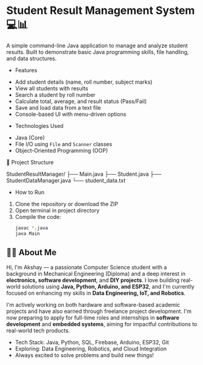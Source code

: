 # Student Result Management System 💻📊

A simple command-line Java application to manage and analyze student results. Built to demonstrate basic Java programming skills, file handling, and data structures.

* Features

- Add student details (name, roll number, subject marks)
- View all students with results
- Search a student by roll number
- Calculate total, average, and result status (Pass/Fail)
- Save and load data from a text file
- Console-based UI with menu-driven options

* Technologies Used

- Java (Core)
- File I/O using `File` and `Scanner` classes
- Object-Oriented Programming (OOP)

 📁 Project Structure

 StudentResultManager/
├── Main.java
├── Student.java
├── StudentDataManager.java
└── student_data.txt


 * How to Run

1. Clone the repository or download the ZIP  
2. Open terminal in project directory  
3. Compile the code:
   ```bash
   javac *.java
   java Main

## 👨‍💻 About Me

Hi, I'm Akshay — a passionate Computer Science student with a background in Mechanical Engineering (Diploma) and a deep interest in **electronics, software development**, and **DIY projects**. I love building real-world solutions using **Java, Python, Arduino, and ESP32**, and I'm currently focused on enhancing my skills in **Data Engineering, IoT, and Robotics**.

I'm actively working on both hardware and software-based academic projects and have also earned through freelance project development. I'm now preparing to apply for full-time roles and internships in **software development** and **embedded systems**, aiming for impactful contributions to real-world tech products.

-  Tech Stack: Java, Python, SQL, Firebase, Arduino, ESP32, Git
-  Exploring: Data Engineering, Robotics, and Cloud Integration
-  Always excited to solve problems and build new things!





